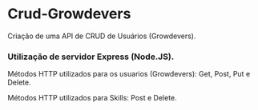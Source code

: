 # Crud-Growdevers

Criação de uma API de CRUD de Usuários (Growdevers). 

### Utilização de servidor Express (Node.JS).

Métodos HTTP utilizados para os usuarios (Growdevers): Get, Post, Put e Delete.

Métodos HTTP utilizados para Skills: Post e Delete.
